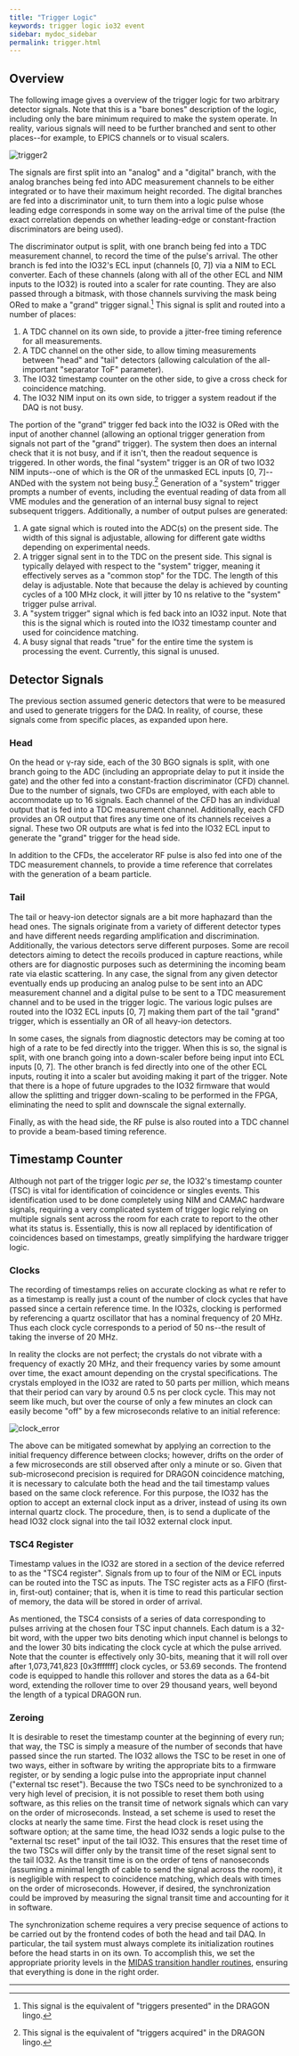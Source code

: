 ```yaml
---
title: "Trigger Logic"
keywords: trigger logic io32 event
sidebar: mydoc_sidebar
permalink: trigger.html
---
```


## __Overview__

The following image gives a overview of the trigger logic for two arbitrary detector signals. Note that this is a "bare bones" description of the logic, including only the bare minimum required to make the system operate. In reality, various signals will need to be further branched and sent to other places--for example, to EPICS channels or to visual scalers.

![trigger2](images/trigger2.png)

The signals are first split into an "analog" and a "digital" branch, with the analog branches being fed into ADC measurement channels to be either integrated or to have their maximum height recorded. The digital branches are fed into a discriminator unit, to turn them into a logic pulse whose leading edge corresponds in some way on the arrival time of the pulse (the exact correlation depends on whether leading-edge or constant-fraction discriminators are being used).

The discriminator output is split, with one branch being fed into a TDC measurement channel, to record the time of the pulse's arrival. The other branch is fed into the IO32's ECL input (channels [0, 7]) via a NIM to ECL converter. Each of these channels (along with all of the other ECL and NIM inputs to the IO32) is routed into a scaler for rate counting. They are also passed through a bitmask, with those channels surviving the mask being ORed to make a "grand" trigger signal.[^1] This signal is split and routed into a number of places:

1. A TDC channel on its own side, to provide a jitter-free timing reference for all measurements.
2. A TDC channel on the other side, to allow timing measurements between "head" and "tail" detectors (allowing calculation of the all-important "separator ToF" parameter).
3. The IO32 timestamp counter on the other side, to give a cross check for coincidence matching.
4. The IO32 NIM input on its own side, to trigger a system readout if the DAQ is not busy.

The portion of the "grand" trigger fed back into the IO32 is ORed with the input of another channel (allowing an optional trigger generation from signals not part of the "grand" trigger). The system then does an internal check that it is not busy, and if it isn't, then the readout sequence is triggered. In other words, the final "system" trigger is an OR of two IO32 NIM inputs--one of which is the OR of the unmasked ECL inputs [0, 7]--ANDed with the system not being busy.[^2] Generation of a "system" trigger prompts a number of events, including the eventual reading of data from all VME modules and the generation of an internal busy signal to reject subsequent triggers. Additionally, a number of output pulses are generated:

1. A gate signal which is routed into the ADC(s) on the present side. The width of this signal is adjustable, allowing for different gate widths depending on experimental needs.
2. A trigger signal sent in to the TDC on the present side. This signal is typically delayed with respect to the "system" trigger, meaning it effectively serves as a "common stop" for the TDC. The length of this delay is adjustable. Note that because the delay is achieved by counting cycles of a 100 MHz clock, it will jitter by 10 ns relative to the "system" trigger pulse arrival.
3. A "system trigger" signal which is fed back into an IO32 input. Note that this is the signal which is routed into the IO32 timestamp counter and used for coincidence matching.
4. A busy signal that reads "true" for the entire time the system is processing the event. Currently, this signal is unused.
 

## __Detector Signals__

The previous section assumed generic detectors that were to be measured and used to generate triggers for the DAQ. In reality, of course, these signals come from specific places, as expanded upon here.

### __Head__

On the head or &gamma;-ray side, each of the 30 BGO signals is split, with one branch going to the ADC (including an appropriate delay to put it inside the gate) and the other fed into a constant-fraction discriminator (CFD) channel. Due to the number of signals, two CFDs are employed, with each able to accommodate up to 16 signals. Each channel of the CFD has an individual output that is fed into a TDC measurement channel. Additionally, each CFD provides an OR output that fires any time one of its channels receives a signal. These two OR outputs are what is fed into the IO32 ECL input to generate the "grand" trigger for the head side.

In addition to the CFDs, the accelerator RF pulse is also fed into one of the TDC measurement channels, to provide a time reference that correlates with the generation of a beam particle.

### __Tail__

The tail or heavy-ion detector signals are a bit more haphazard than the head ones. The signals originate from a variety of different detector types and have different needs regarding amplification and discrimination. Additionally, the various detectors serve different purposes. Some are recoil detectors aiming to detect the recoils produced in capture reactions, while others are for diagnostic purposes such as determining the incoming beam rate via elastic scattering. In any case, the signal from any given detector eventually ends up producing an analog pulse to be sent into an ADC measurement channel and a digital pulse to be sent to a TDC measurement channel and to be used in the trigger logic. The various logic pulses are routed into the IO32 ECL inputs [0, 7] making them part of the tail "grand" trigger, which is essentially an OR of all heavy-ion detectors.

In some cases, the signals from diagnostic detectors may be coming at too high of a rate to be fed directly into the trigger. When this is so, the signal is split, with one branch going into a down-scaler before being input into ECL inputs [0, 7]. The other branch is fed directly into one of the other ECL inputs, routing it into a scaler but avoiding making it part of the trigger. Note that there is a hope of future upgrades to the IO32 firmware that would allow the splitting and trigger down-scaling to be performed in the FPGA, eliminating the need to split and downscale the signal externally.

Finally, as with the head side, the RF pulse is also routed into a TDC channel to provide a beam-based timing reference.
 
    
## __Timestamp Counter__

Although not part of the trigger logic _per se_, the IO32's timestamp counter (TSC) is vital for identification of coincidence or singles events. This identification used to be done completely using NIM and CAMAC hardware signals, requiring a very complicated system of trigger logic relying on multiple signals sent across the room for each crate to report to the other what its status is. Essentially, this is now all replaced by identification of coincidences based on timestamps, greatly simplifying the hardware trigger logic.

### __Clocks__

The recording of timestamps relies on accurate clocking as what re refer to as a timestamp is really just a count of the number of clock cycles that have passed since a certain reference time. In the IO32s, clocking is performed by referencing a quartz oscillator that has a nominal frequency of 20 MHz. Thus each clock cycle corresponds to a period of 50 ns--the result of taking the inverse of 20 MHz.

In reality the clocks are not perfect; the crystals do not vibrate with a frequency of exactly 20 MHz, and their frequency varies by some amount over time, the exact amount depending on the crystal specifications. The crystals employed in the IO32 are rated to 50 parts per million, which means that their period can vary by around 0.5 ns per clock cycle. This may not seem like much, but over the course of only a few minutes an clock can easily become "off" by a few microseconds relative to an initial reference:

![clock_error](images/clockError.png)
    
The above can be mitigated somewhat by applying an correction to the initial frequency difference between clocks; however, drifts on the order of a few microseconds are still observed after only a minute or so.	Given that sub-microsecond precision is required for DRAGON coincidence matching, it is necessary to calculate both the head and the tail timestamp values based on the same clock reference. For this purpose, the IO32 has the option to accept an external clock input as a driver, instead of using its own internal quartz clock. The procedure, then, is to send a duplicate of the head IO32 clock signal into the tail IO32 external clock input.

### __TSC4 Register__

Timestamp values in the IO32 are stored in a section of the device referred to as the "TSC4 register". Signals from up to four of the NIM or ECL inputs can be routed into the TSC as inputs. The TSC register acts as a FIFO (first-in, first-out) container; that is, when it is time to read this particular section of memory, the data will be stored in order of arrival.

As mentioned, the TSC4 consists of a series of data corresponding to pulses arriving at the chosen four TSC input channels. Each datum is a 32-bit word, with the upper two bits denoting which input channel is belongs to and the lower 30 bits indicating the clock cycle at which the pulse arrived. Note that the counter is effectively only 30-bits, meaning that it will roll over after 1,073,741,823 [0x3fffffff] clock cycles, or 53.69 seconds. The frontend code is equipped to handle this rollover and stores the data as a 64-bit word, extending the rollover time to over 29 thousand years, well beyond the length of a typical DRAGON run.

### __Zeroing__

It is desirable to reset the timestamp counter at the beginning of every run; that way, the TSC is simply a measure of the number of seconds that have passed since the run started. The IO32 allows the TSC to be reset in one of two ways, either in software by writing the appropriate bits to a firmware register, or by sending a logic pulse into the appropriate input channel ("external tsc reset"). Because the two TSCs need to be synchronized to a very high level of precision, it is not possible to reset them both using software, as this relies on the transit time of network signals which can vary on the order of microseconds. Instead, a set scheme is used to reset the clocks at nearly the same time. First the head clock is reset using the software option; at the same time, the head IO32 sends a logic pulse to the "external tsc reset" input of the tail IO32. This ensures that the reset time of the two TSCs will differ only by the transit time of the reset signal sent to the tail IO32. As the transit time is on the order of tens of nanoseconds (assuming a minimal length of cable to send the signal across the room), it is negligible with respect to coincidence matching, which deals with times on the order of microseconds. However, if desired, the synchronization could be improved by measuring the signal transit time and accounting for it in software.

The synchronization scheme requires a very precise sequence of actions to be carried out by the frontend codes of both the head and tail DAQ. In particular, the tail system must always complete its initialization routines before the head starts in on its own. To accomplish this, we set the appropriate priority levels in the [MIDAS transition handler routines](https://midas.triumf.ca/MidasWiki/index.php/Run_States_and_Transitions), ensuring that everything is done in the right order.
 
---

[^1]: This signal is the equivalent of "triggers presented" in the DRAGON lingo.
[^2]: This signal is the equivalent of "triggers acquired" in the DRAGON lingo.

<!-- Local Variables: -->
<!-- mode: gfm -->
<!-- End: -->
